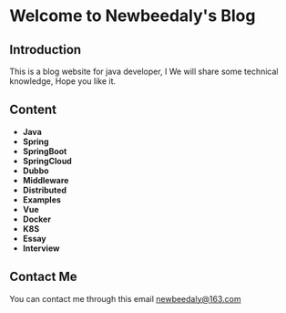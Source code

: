 # Welcome to Newbeedaly's Blog

## Introduction

This is a blog website for java developer, I We will share some technical knowledge, Hope you like it.

## Content

- **<a onclick="loadMarkdown('Java')">Java</a>**
- **<a onclick="loadMarkdown('Spring')">Spring</a>**
- **<a onclick="loadMarkdown('SpringBoot')">SpringBoot</a>**
- **<a onclick="loadMarkdown('SpringCloud')">SpringCloud</a>**
- **<a onclick="loadMarkdown('Dubbo')">Dubbo</a>**
- **<a onclick="loadMarkdown('Middleware')">Middleware</a>**
- **<a onclick="loadMarkdown('Distributed')">Distributed</a>**
- **<a onclick="loadMarkdown('Examples')">Examples</a>**
- **<a onclick="loadMarkdown('Vue')">Vue</a>**
- **<a onclick="loadMarkdown('Docker')">Docker</a>**
- **<a onclick="loadMarkdown('K8S')">K8S</a>**
- **<a onclick="loadMarkdown('Essay')">Essay</a>**
- **<a onclick="loadMarkdown('Interview')">Interview</a>**

## Contact Me

You can contact me through this email newbeedaly@163.com

